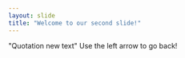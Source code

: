 ```yaml
---
layout: slide
title: "Welcome to our second slide!"
---
```

"Quotation new text"
Use the left arrow to go back!
